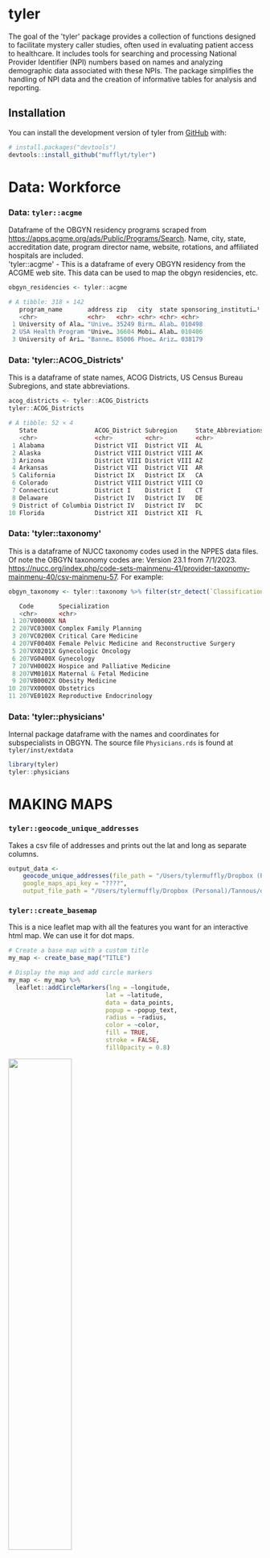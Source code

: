
# tyler

<!-- badges: start -->
<!-- badges: end -->

The goal of the 'tyler' package provides a collection of functions designed to facilitate mystery caller studies, often used in evaluating patient access to healthcare. It includes tools for searching and processing National Provider Identifier (NPI) numbers based on names and analyzing demographic data associated with these NPIs. The package simplifies the handling of NPI data and the creation of informative tables for analysis and reporting.


## Installation

You can install the development version of tyler from [GitHub](https://github.com/) with:
``` r
# install.packages("devtools")
devtools::install_github("mufflyt/tyler")
```

# Data: Workforce
### Data: `tyler::acgme`
Dataframe of the OBGYN residency programs scraped from https://apps.acgme.org/ads/Public/Programs/Search.  Name, city, state, accreditation date, program director name, website, rotations, and affiliated hospitals are included.  
'tyler::acgme' - This is a dataframe of every OBGYN residency from the ACGME web site.  This data can be used to map the obgyn residencies, etc.  
```r
obgyn_residencies <- tyler::acgme

# A tibble: 318 × 142
   program_name       address zip   city  state sponsoring_instituti…¹ sponsoring_instituti…² phone original_accreditati…³
   <chr>              <chr>   <chr> <chr> <chr> <chr>                  <chr>                  <chr> <chr>                 
 1 University of Ala… "Unive… 35249 Birm… Alab… 010498                 University of Alabama… (205… September 01, 1949    
 2 USA Health Program "Unive… 36604 Mobi… Alab… 010406                 USA Health             (251… August 01, 1960       
 3 University of Ari… "Banne… 85006 Phoe… Ariz… 038179                 University of Arizona… (602… May 07, 1951   
```

### Data: 'tyler::ACOG_Districts' 
This is a dataframe of state names, ACOG Districts, US Census Bureau Subregions, and state abbreviations. 
```r
acog_districts <- tyler::ACOG_Districts
tyler::ACOG_Districts

# A tibble: 52 × 4
   State                ACOG_District Subregion     State_Abbreviations
   <chr>                <chr>         <chr>         <chr>              
 1 Alabama              District VII  District VII  AL                 
 2 Alaska               District VIII District VIII AK                 
 3 Arizona              District VIII District VIII AZ                 
 4 Arkansas             District VII  District VII  AR                 
 5 California           District IX   District IX   CA                 
 6 Colorado             District VIII District VIII CO                 
 7 Connecticut          District I    District I    CT                 
 8 Delaware             District IV   District IV   DE                 
 9 District of Columbia District IV   District IV   DC                 
10 Florida              District XII  District XII  FL 
```

### Data: 'tyler::taxonomy' 
This is a dataframe of NUCC taxonomy codes used in the NPPES data files.  Of note the OBGYN taxonomy codes are: Version 23.1 from 7/1/2023.  https://nucc.org/index.php/code-sets-mainmenu-41/provider-taxonomy-mainmenu-40/csv-mainmenu-57.  For example: 
```r
obgyn_taxonomy <- tyler::taxonomy %>% filter(str_detect(`Classification`, fixed("GYN", ignore_case = TRUE))) %>% select (Code, Specialization)

   Code       Specialization                                   
   <chr>      <chr>                                            
 1 207V00000X NA                                               
 2 207VC0300X Complex Family Planning                          
 3 207VC0200X Critical Care Medicine                           
 4 207VF0040X Female Pelvic Medicine and Reconstructive Surgery
 5 207VX0201X Gynecologic Oncology                             
 6 207VG0400X Gynecology                                       
 7 207VH0002X Hospice and Palliative Medicine                  
 8 207VM0101X Maternal & Fetal Medicine                        
 9 207VB0002X Obesity Medicine                                 
10 207VX0000X Obstetrics                                       
11 207VE0102X Reproductive Endocrinology 
```
### Data: 'tyler::physicians' 
Internal package dataframe with the names and coordinates for subspecialists in OBGYN.  The source file `Physicians.rds` is found at `tyler/inst/extdata`
``` r
library(tyler)
tyler::physicians
```

# MAKING MAPS
### `tyler::geocode_unique_addresses`
Takes a csv file of addresses and prints out the lat and long as separate columns.  
```r
output_data <- 
    geocode_unique_addresses(file_path = "/Users/tylermuffly/Dropbox (Personal)/Tannous/data/address_for_geocoding.csv", 
    google_maps_api_key = "????", 
    output_file_path = "/Users/tylermuffly/Dropbox (Personal)/Tannous/data/geocoded_unique_addresses.csv")
```

### `tyler::create_basemap`
This is a nice leaflet map with all the features you want for an interactive html map.  We can use it for dot maps.  
```r
# Create a base map with a custom title
my_map <- create_base_map("TITLE")

# Display the map and add circle markers
my_map <- my_map %>%
  leaflet::addCircleMarkers(lng = ~longitude,
                           lat = ~latitude,
                           data = data_points,
                           popup = ~popup_text,
                           radius = ~radius,
                           color = ~color,
                           fill = TRUE,
                           stroke = FALSE,
                           fillOpacity = 0.8)
```
<img src="https://github.com/mufflyt/tyler/assets/44621942/87a04a9d-7ddd-46b6-8917-947530983088" width="50%">

### `tyler::create_isochrones`
A function that interfaces with HERE API to gather the geometry for the isochrones.  Does not need to be used on its own.  Used INTERNALLY only.  

### `tyler::create_isochrones_for_dataframe`
A function that iterates the `tyler::create_isochrones` over an entire dataframe.  The only input is a dataframe and the breaks for the number of minutes for each isochrones.  
```r
isochrones_data <- create_isochrones_for_dataframe(gyn_onc, breaks = c(0, 30, 60, 120, 180))
```

### `create_and_save_physician_dot_map.R`
Leaflet dot map of physicians on colored ACOG Districts.  
```r
tyler::create_and_save_physician_dot_map(physician_data = gyn_onc, jitter_range = 0.05, color_palette = "magma", popup_var = "name")
```

<img src="https://github.com/mufflyt/tyler/assets/44621942/2511d71c-f5c3-48be-ac5f-f439a67bf89a" width="50%">

### `tyler::honeycomb_generate_maps_by_acog_districts.R`
Loops through each ACOG district to generate hex maps individually.  
```r
#Use case:
generate_acog_districts_sf("inst/extdata/ACOG_Districts.csv")
generate_acog_districts_sf()

all_map <-
  tyler::generate_maps(
    physician_file = "inst/extdata/Physicians.rds",
    acog_districts_file = "inst/extdata/ACOG_Districts.csv",
    trait_map = "all",
    honey_map = "all",
    grid_size = c(0.2, 0.2),
    specific_district = "District V"
  ))
```
<img src="https://github.com/mufflyt/tyler/assets/44621942/58553c2b-f7c7-4f86-be35-c650e54dd2c3" width="50%">

### `tyler::create_individual_isochrone_plots.R`
Function to create individual plots and shapefiles for specified drive times.  
```r
# Usage example:
# List of unique drive times for which you want to create plots and shapefiles
drive_times <- unique(isochrones$drive_time)
create_individual_isochrone_plots(isochrones, drive_times)
```
#### 30-minute isochrones
<img src="https://github.com/mufflyt/tyler/assets/44621942/2daffc4f-e5d7-4f35-9b0e-054b979cdd7f" width="25%">

#### 60-minute isochrones
<img src="https://github.com/mufflyt/tyler/assets/44621942/3643c555-628b-409c-bbfd-718f7b5c9663" width="25%">

#### 120-minute isochrones
<img src="https://github.com/mufflyt/tyler/assets/44621942/8ad18c72-5467-419b-92c1-4b863192a711" width="25%">

#### 180-minute isochrones
<img src="https://github.com/mufflyt/tyler/assets/44621942/49000172-e535-41c9-bdff-d1b262334195" width="25%">


# DEMOGRAPHICS
```r
 #       *"B01001_026E  Estimate _Total _Female                      \n",
 #       "B01001_027E  Estimate_Total_Female_Under 5 years       \n",
 #       "B01001_028E  Estimate_Total_Female_5 to 9 years        \n",
 #       "B01001_029E  Estimate_Total_Female_10 to 14 years      \n",
 #       "B01001_030E  Estimate_Total_Female_15 to 17 years      \n",
 #       "B01001_031E  Estimate_Total_Female_18 and 19 years     \n",
 #       "B01001_032E  Estimate_Total_Female_20 years            \n",
 #       *"B01001_033E  Estimate_Total_Female_21 years            \n",
 #       *"B01001_034E  Estimate_Total_Female_22 to 24 years      \n",
 #       *"B01001_035E  Estimate_Total_Female_25 to 29 years      \n",
 #       *"B01001_036E  Estimate_Total_Female_30 to 34 years      \n",
 #       *"B01001_037E  Estimate_Total_Female_35 to 39 years      \n",
 #       *"B01001_038E  Estimate_Total_Female_40 to 44 years      \n",
 #       *"B01001_039E  Estimate_Total_Female_45 to 49 years      \n",
 #       *"B01001_040E  Estimate_Total_Female_50 to 54 years      \n",
 #       *"B01001_041E  Estimate_Total_Female_55 to 59 years      \n",
 #       *"B01001_042E  Estimate_Total_Female_60 and 61 years     \n",
 #       *"B01001_043E  Estimate_Total_Female_62 to 64 years      \n",
 #       *"B01001_044E  Estimate_Total_Female_65 and 66 years     \n",
 #       *"B01001_045E  Estimate_Total_Female_67 to 69 years      \n",
 #       *"B01001_046E  Estimate_Total_Female_70 to 74 years      \n",
 #       *"B01001_047E  Estimate_Total_Female_75 to 79 years      \n",
 #       *"B01001_048E  Estimate_Total_Female_80 to 84 years      \n",
 #       *"B01001_049E  Estimate_Total_Female_85 years and over   \n",
```

### `tyler::get_census_data`
This function retrieves Census data using `censusapi` for all states' block groups by looping over the specified list of state FIPS codes.  This only brings back data on females from "B01001_01, 26, 33:49E".

```r
all_census_data <- get_census_data(us_fips_list, "your_censusapi_key_here", vintage=2019)
```

### `tyler::create_block_group_overlap_map`
Function Parameters:
* bg_data: A SpatialPolygonsDataFrame representing block group data.
* isochrones_data: A SpatialPolygonsDataFrame representing isochrone data.
* output_html: File path for exporting the map as an HTML file.
* output_png: File path for exporting the map as a PNG image.
```r
# Define output file paths for HTML and PNG
output_html <- "figures/overlap_bg_map.html"
output_png <- "figures/overlap_bg_map.png"

# Create and export the map
create_block_group_overlap_map(block_groups, isochrones_joined_map, output_html, output_png)

# Call the create_block_group_overlap_map function with your data
create_block_group_overlap_map(
  bg_data = your_block_group_data,
  isochrones_data = your_isochrones_data,
  output_html = "your_output_html_file.html",
  output_png = "your_output_png_file.png"
)
```
<img src="https://github.com/mufflyt/tyler/assets/44621942/713a0397-30fc-4a5a-972b-5feb691a1922" width="75%">

# NPI Search
Search first names, last names, only individuals `enumeration_type = "ind"`, and only physicians `("MD", "DO")` in the United States from the [NPPES]([https://github.com/](https://npiregistry.cms.hhs.gov/search)).  

```r
search_and_process_npi <- function(input_file,
                                   enumeration_type = "ind",
                                   limit = 5L,
                                   country_code = "US",
                                   filter_credentials = c("MD", "DO"))

input_file <- "/Users/tylermuffly/Dropbox (Personal)/Nomogram/nomogram/data/nppes_search/Lo_R_Author.csv"
output_result <- search_and_process_npi(input_file)
```

